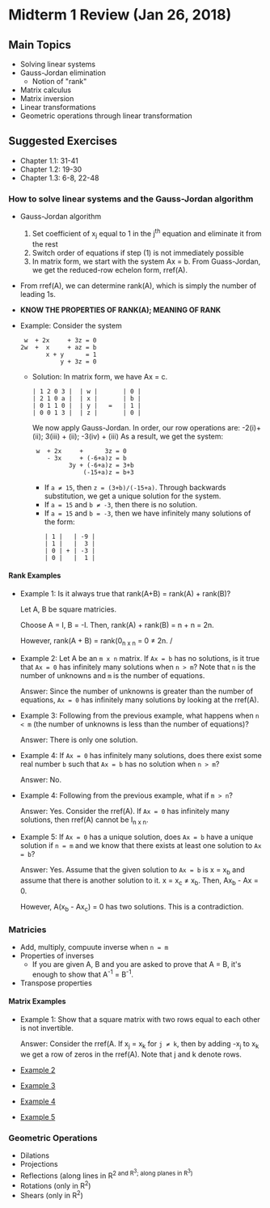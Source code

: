 # Midterm 1 Review (Jan 26, 2018)
## Main Topics
* Solving linear systems
* Gauss-Jordan elimination 
  * Notion of "rank"
* Matrix calculus
* Matrix inversion
* Linear transformations
* Geometric operations through linear transformation
## Suggested Exercises
* Chapter 1.1: 31-41
* Chapter 1.2: 19-30
* Chapter 1.3: 6-8, 22-48
### How to solve linear systems and the Gauss-Jordan algorithm
* Gauss-Jordan algorithm
  1. Set coefficient of x<sub>j</sub> equal to 1 in the j<sup>th</sup> equation and eliminate it from the rest
  2. Switch order of equations if step (1) is not immediately possible
  3. In matrix form, we start with the system Ax = b. From Guass-Jordan, we get the reduced-row echelon form, rref(A).
* From rref(A), we can determine rank(A), which is simply the number of leading 1s.
* **KNOW THE PROPERTIES OF RANK(A); MEANING OF RANK**

* Example: Consider the system

  ```
   w  + 2x     + 3z = 0
  2w  +  x     + az = b
         x + y      = 1
             y + 3z = 0
  ```

    * Solution: In matrix form, we have Ax = c.
      ```
      | 1 2 0 3 |  | w |       | 0 |
      | 2 1 0 a |  | x |       | b |
      | 0 1 1 0 |  | y |   =   | 1 |
      | 0 0 1 3 |  | z |       | 0 |
      ```
      We now apply Gauss-Jordan. In order, our row operations are: -2(i)+(ii); 3(iii) + (ii); -3(iv) + (iii)
      As a result, we get the system:
      ```
       w  + 2x     +      3z = 0
          - 3x     + (-6+a)z = b
                3y + (-6+a)z = 3+b
                    (-15+a)z = b+3
       ```
       * If `a ≠ 15`, then `z = (3+b)/(-15+a)`. Through backwards substitution, we get a unique solution for the system.
       * If `a = 15` and `b ≠ -3`, then there is no solution.
       * If `a = 15` and `b = -3`, then we have infinitely many solutions of the form: 
         ```
         | 1 |   | -9 |
         | 1 |   |  3 |
         | 0 | + | -3 |
         | 0 |   |  1 |
         ```
#### Rank Examples
* Example 1: Is it always true that rank(A+B) = rank(A) + rank(B)?

  Let A, B be square matricies.
  
  Choose A = I, B = -I. Then, rank(A) + rank(B) = n + n = 2n.
  
  However, rank(A + B) = rank(0<sub>n x n</sub> = 0 ≠ 2n.
  / 
* Example 2: Let A be an `m x n` matrix. If `Ax = b` has no solutions, is it true that `Ax = 0` has infinitely many solutions when `n > m`? Note that `n` is the number of unknowns and `m` is the number of equations.

  Answer: Since the number of unknowns is greater than the number of equations, `Ax = 0` has infinitely many solutions by looking at the rref(A).

* Example 3: Following from the previous example, what happens when `n < m` (the number of unknowns is less than the number of equations)?

  Answer: There is only one solution. 

* Example 4: If `Ax = 0` has infinitely many solutions, does there exist some real number `b` such that `Ax = b` has no solution when `n > m`?
  
  Answer: No.

* Example 4: Following from the previous example, what if `m > n`?
  
  Answer: Yes. Consider the rref(A). If `Ax = 0` has infinitely many solutions, then rref(A) cannot be I<sub>n x n</sub>.

* Example 5: If `Ax = 0` has a unique solution, does `Ax = b` have a unique solution if `n = m` and we know that there exists at least one solution to `Ax = b`?

  Answer: Yes. Assume that the given solution to `Ax = b` is x = x<sub>b</sub> and assume that there is another solution to it. x = x<sub>c</sub> ≠ x<sub>b</sub>. Then, Ax<sub>b</sub> - Ax = 0.
  
  However, A(x<sub>b</sub> - Ax<sub>c</sub>) = 0 has two solutions. This is a contradiction.
  
### Matricies
* Add, multiply, compuute inverse when `n = m`
* Properties of inverses
  * If you are given A, B and you are asked to prove that A = B, it's enough to show that A<sup>-1</sup> = B<sup>-1</sup>.
* Transpose properties
#### Matrix Examples
* Example 1: Show that a square matrix with two rows equal to each other is not invertible.
  
  Answer: Consider the rref(A. If x<sub>j</sub> = x<sub>k</sub> for `j ≠ k`, then by adding -x<sub>j</sub> to x<sub>k</sub> we get a row of zeros in the rref(A). Note that j and k denote rows.

* [Example 2](Images/ex1.jpg)
* [Example 3](Images/ex2.jpg)
* [Example 4](Images/ex3.jpg)
* [Example 5](Images/ex4.jpg)

### Geometric Operations
* Dilations
* Projections
* Reflections (along lines in R<sup>2 and R<sup>3</sup>; along planes in R<sup>3</sup>)
* Rotations (only in R<sup>2</sup>)
* Shears (only in R<sup>2</sup>)
